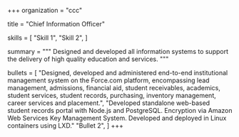 +++
organization = "ccc"

title = "Chief Information Officer"

skills = [
"Skill 1",
"Skill 2",
]

summary = """
Designed and developed all information systems to support the delivery of high quality education and services.
"""

bullets = [
"Designed, developed and administered end-to-end institutional management system on the Force.com platform, encompassing lead management, admissions, financial aid, student receivables, academics, student services, student records, purchasing, inventory management, career services and placement.",
"Developed standalone web-based student records portal with Node.js and PostgreSQL. Encryption via Amazon Web Services Key Management System. Developed and deployed in Linux containers using LXD."
"Bullet 2",
]
+++
